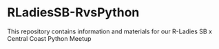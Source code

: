 # RLadiesSB-RvsPython
This repository contains information and materials for our R-Ladies SB x Central Coast Python Meetup
